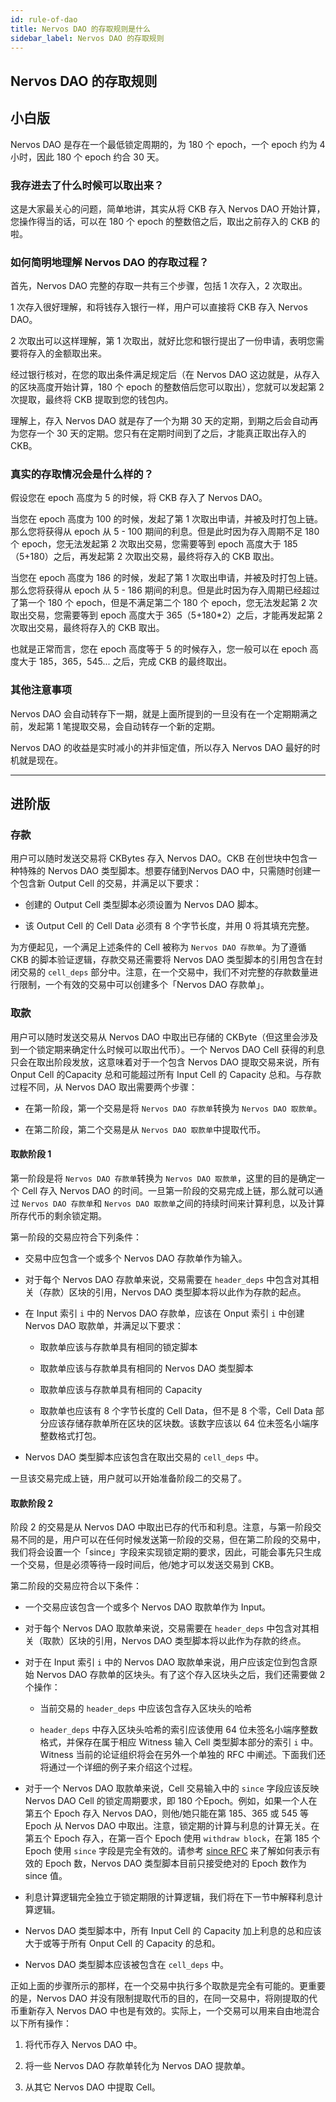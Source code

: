 ```yaml
---
id: rule-of-dao
title: Nervos DAO 的存取规则是什么
sidebar_label: Nervos DAO 的存取规则
---
```



## Nervos DAO 的存取规则

## 小白版

Nervos DAO 是存在一个最低锁定周期的，为 180 个 epoch，一个 epoch 约为 4 小时，因此 180 个 epoch 约合 30 天。

### 我存进去了什么时候可以取出来？

这是大家最关心的问题，简单地讲，其实从将 CKB 存入 Nervos DAO 开始计算，您操作得当的话，可以在 180 个 epoch 的整数倍之后，取出之前存入的 CKB 的啦。

### 如何简明地理解 Nervos DAO 的存取过程？

首先，Nervos DAO 完整的存取一共有三个步骤，包括 1 次存入，2 次取出。

1 次存入很好理解，和将钱存入银行一样，用户可以直接将 CKB 存入 Nervos DAO。

2 次取出可以这样理解，第 1 次取出，就好比您和银行提出了一份申请，表明您需要将存入的金额取出来。

经过银行核对，在您的取出条件满足规定后（在 Nervos DAO 这边就是，从存入的区块高度开始计算，180 个 epoch 的整数倍后您可以取出），您就可以发起第 2 次提取，最终将 CKB 提取到您的钱包内。

理解上，存入 Nervos DAO 就是存了一个为期 30 天的定期，到期之后会自动再为您存一个 30 天的定期。您只有在定期时间到了之后，才能真正取出存入的 CKB。

### 真实的存取情况会是什么样的？

假设您在 epoch 高度为 5 的时候，将 CKB 存入了 Nervos DAO。

当您在 epoch 高度为 100 的时候，发起了第 1 次取出申请，并被及时打包上链。那么您将获得从 epoch 从 5 - 100 期间的利息。但是此时因为存入周期不足 180 个 epoch，您无法发起第 2 次取出交易，您需要等到 epoch 高度大于 185（5+180）之后，再发起第 2 次取出交易，最终将存入的 CKB 取出。

当您在 epoch 高度为 186 的时候，发起了第 1 次取出申请，并被及时打包上链。那么您将获得从 epoch 从 5 - 186 期间的利息。但是此时因为存入周期已经超过了第一个 180 个 epoch，但是不满足第二个 180 个 epoch，您无法发起第 2 次取出交易，您需要等到 epoch 高度大于 365（5+180*2）之后，才能再发起第 2 次取出交易，最终将存入的 CKB 取出。

也就是正常而言，您在 epoch 高度等于 5 的时候存入，您一般可以在 epoch 高度大于 185，365，545... 之后，完成 CKB 的最终取出。

### 其他注意事项

Nervos DAO 会自动转存下一期，就是上面所提到的一旦没有在一个定期期满之前，发起第 1 笔提取交易，会自动转存一个新的定期。

Nervos DAO 的收益是实时减小的并非恒定值，所以存入 Nervos DAO 最好的时机就是现在。

---

## 进阶版

### 存款

用户可以随时发送交易将 CKBytes 存入 Nervos DAO。CKB 在创世块中包含一种特殊的 Nervos DAO 类型脚本。想要存储到Nervos DAO 中，只需随时创建一个包含新 Output Cell 的交易，并满足以下要求：

* 创建的 Output Cell 类型脚本必须设置为 Nervos DAO 脚本。

* 该 Output Cell 的 Cell Data 必须有 8 个字节长度，并用 0 将其填充完整。

为方便起见，一个满足上述条件的 Cell 被称为 `Nervos DAO 存款单`。为了遵循 CKB 的脚本验证逻辑，存款交易还需要将 Nervos DAO 类型脚本的引用包含在封闭交易的 `cell_deps` 部分中。注意，在一个交易中，我们不对完整的存款数量进行限制，一个有效的交易中可以创建多个「Nervos DAO 存款单」。

### 取款

用户可以随时发送交易从 Nervos DAO 中取出已存储的 CKByte（但这里会涉及到一个锁定期来确定什么时候可以取出代币）。一个 Nervos DAO Cell 获得的利息只会在取出阶段发放，这意味着对于一个包含 Nervos DAO 提取交易来说，所有 Onput Cell 的Capacity 总和可能超过所有 Input Cell 的 Capacity 总和。与存款过程不同，从 Nervos DAO 取出需要两个步骤：

* 在第一阶段，第一个交易是将 `Nervos DAO 存款单`转换为 `Nervos DAO 取款单`。

* 在第二阶段，第二个交易是从 `Nervos DAO 取款单`中提取代币。

#### 取款阶段 1

第一阶段是将 `Nervos DAO 存款单`转换为 `Nervos DAO 取款单`，这里的目的是确定一个 Cell 存入 Nervos DAO 的时间。一旦第一阶段的交易完成上链，那么就可以通过 `Nervos DAO 存款单`和 `Nervos DAO 取款单`之间的持续时间来计算利息，以及计算所存代币的剩余锁定期。

第一阶段的交易应符合下列条件：

* 交易中应包含一个或多个 Nervos DAO 存款单作为输入。

* 对于每个 Nervos DAO 存款单来说，交易需要在 `header_deps` 中包含对其相关（存款）区块的引用，Nervos DAO 类型脚本将以此作为存款的起点。

* 在 Input 索引 `i` 中的 Nervos DAO 存款单，应该在 Onput 索引 `i` 中创建 Nervos DAO 取款单，并满足以下要求：

    * 取款单应该与存款单具有相同的锁定脚本

    * 取款单应该与存款单具有相同的 Nervos DAO 类型脚本

    * 取款单应该与存款单具有相同的 Capacity

    * 取款单也应该有 8 个字节长度的 Cell Data，但不是 8 个零，Cell Data 部分应该存储存款单所在区块的区块数。该数字应该以 64 位未签名小端序整数格式打包。

* Nervos DAO 类型脚本应该包含在取出交易的 `cell_deps` 中。

一旦该交易完成上链，用户就可以开始准备阶段二的交易了。

#### 取款阶段 2

阶段 2 的交易是从 Nervos DAO 中取出已存的代币和利息。注意，与第一阶段交易不同的是，用户可以在任何时候发送第一阶段的交易，但在第二阶段的交易中，我们将会设置一个「since」字段来实现锁定期的要求，因此，可能会事先只生成一个交易，但是必须等待一段时间后，他/她才可以发送交易到 CKB。

第二阶段的交易应符合以下条件：

* 一个交易应该包含一个或多个 Nervos DAO 取款单作为 Input。

* 对于每个 Nervos DAO 取款单来说，交易需要在 `header_deps` 中包含对其相关（取款）区块的引用，Nervos DAO 类型脚本将以此作为存款的终点。

* 对于在 Input 索引 `i` 中的 Nervos DAO 取款单来说，用户应该定位到包含原始 Nervos DAO 存款单的区块头。有了这个存入区块头之后，我们还需要做 2 个操作：

    * 当前交易的 `header_deps` 中应该包含存入区块头的哈希

    * `header_deps` 中存入区块头哈希的索引应该使用 64 位未签名小端序整数格式，并保存在属于相应 Witness 输入 Cell 类型脚本部分的索引 `i` 中。Witness 当前的论证组织将会在另外一个单独的 RFC 中阐述。下面我们还将通过一个详细的例子来介绍这个过程。

* 对于一个 Nervos DAO 取款单来说，Cell 交易输入中的 `since` 字段应该反映 Nervos DAO Cell 的锁定周期要求，即 180 个Epoch。例如，如果一个人在第五个 Epoch 存入 Nervos DAO，则他/她只能在第 185、365 或 545 等 Epoch 从 Nervos DAO 中取出。注意，锁定期的计算与利息的计算无关。在第五个 Epoch 存入，在第一百个 Epoch 使用 `withdraw block`，在第 185 个 Epoch 使用 `since` 字段是完全有效的。请参考 [since RFC](https://github.com/nervosnetwork/rfcs/blob/master/rfcs/0017-tx-valid-since/0017-tx-valid-since.md) 来了解如何表示有效的 Epoch 数，Nervos DAO 类型脚本目前只接受绝对的 Epoch 数作为 since 值。

* 利息计算逻辑完全独立于锁定期限的计算逻辑，我们将在下一节中解释利息计算逻辑。

* Nervos DAO 类型脚本中，所有 Input Cell 的 Capacity 加上利息的总和应该大于或等于所有 Onput Cell 的 Capacity 的总和。

* Nervos DAO 类型脚本应该被包含在 `cell_deps` 中。

正如上面的步骤所示的那样，在一个交易中执行多个取款是完全有可能的。更重要的是，Nervos DAO 并没有限制提取代币的目的，在同一交易中，将刚提取的代币重新存入 Nervos DAO 中也是有效的。实际上，一个交易可以用来自由地混合以下所有操作：

1. 将代币存入 Nervos DAO 中。

2. 将一些 Nervos DAO 存款单转化为 Nervos DAO 提款单。

3. 从其它 Nervos DAO 中提取 Cell。